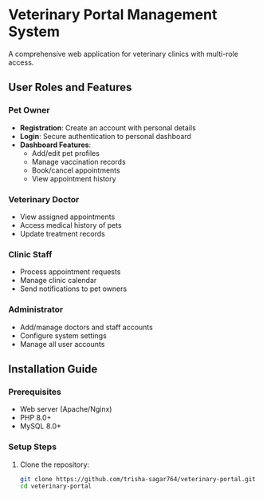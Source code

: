 # Veterinary Portal Management System

A comprehensive web application for veterinary clinics with multi-role access.

## User Roles and Features

### Pet Owner
- **Registration**: Create an account with personal details
- **Login**: Secure authentication to personal dashboard
- **Dashboard Features**:
  - Add/edit pet profiles
  - Manage vaccination records
  - Book/cancel appointments
  - View appointment history

### Veterinary Doctor
- View assigned appointments
- Access medical history of pets
- Update treatment records

### Clinic Staff
- Process appointment requests
- Manage clinic calendar
- Send notifications to pet owners

### Administrator
- Add/manage doctors and staff accounts
- Configure system settings
- Manage all user accounts

## Installation Guide

### Prerequisites
- Web server (Apache/Nginx)
- PHP 8.0+
- MySQL 8.0+

### Setup Steps

1. Clone the repository:
   ```bash
   git clone https://github.com/trisha-sagar764/veterinary-portal.git
   cd veterinary-portal
